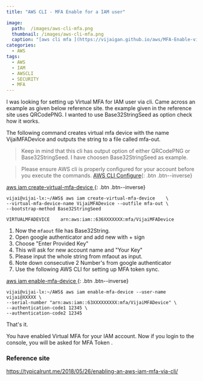 ```yaml
---
title: "AWS CLI - MFA Enable for a IAM user"

image: 
  path:  /images/aws-cli-mfa.png
  thumbnail: /images/aws-cli-mfa.png 
  caption: "[aws cli mfa ](https://vijaigan.github.io/aws/MFA-Enable-via-AWS-CLI/)"
categories:
  - AWS 
tags:
  - AWS
  - IAM
  - AWSCLI 
  - SECURITY 
  - MFA 
---
```

I was looking for setting up Virtual MFA for IAM user via cli. 
Came across an example as given below reference site. the example given in the reference site uses QRCodePNG.
I wanted to use Base32StringSeed as option check how it works. 

The following command creates virtual mfa device with the name VijaiMFADevice and outputs the string 
to a file called mfa-out. 

> Keep in mind that this cli has output option of either QRCodePNG or Base32StringSeed. 
I have choosen Base32StringSeed as example.  

> Please ensure AWS cli is properly configured for your account before you execute the commands.
[AWS CLI Configure](https://docs.aws.amazon.com/cli/latest/userguide/cli-chap-configure.html){: .btn .btn--inverse}

[aws iam create-virtual-mfa-device ](https://docs.aws.amazon.com/cli/latest/reference/iam/create-virtual-mfa-device.html){: .btn .btn--inverse}

~~~shell 
vijai@vijai-lx:~/AWS$ aws iam create-virtual-mfa-device    \ 
--virtual-mfa-device-name VijaiMFADevice --outfile mfa-out \ 
--bootstrap-method Base32StringSeed

VIRTUALMFADEVICE    arn:aws:iam::636XXXXXXX:mfa/VijaiMFADevice
~~~ 

1. Now the `mfaout` file has Base32String.
2. Open google authenticator and add new with + sign 
3. Choose "Enter Provided Key" 
4. This will ask for new account name and "Your Key" 
5. Please input the whole string from mfaout as input. 
6. Note down consecutive 2 Number's from google authenticator 
7. Use the following AWS CLI for setting up MFA token sync. 

[aws iam enable-mfa-device ](https://docs.aws.amazon.com/cli/latest/reference/iam/enable-mfa-device.html){: .btn .btn--inverse}
~~~shell 
vijai@vijai-lx:~/AWS$ aws iam enable-mfa-device --user-name vijai@XXXXX \ 
--serial-number "arn:aws:iam::63XXXXXXXXX:mfa/VijaiMFADevice" \ 
--authentication-code1 12345 \
--authentication-code2 12345 
~~~ 

That's it. 

You have enabled Virtual MFA for your IAM account. Now if you login to the console, you will be asked for MFA Token .

### Reference site 

https://typicalrunt.me/2018/05/26/enabling-an-aws-iam-mfa-via-cli/  

